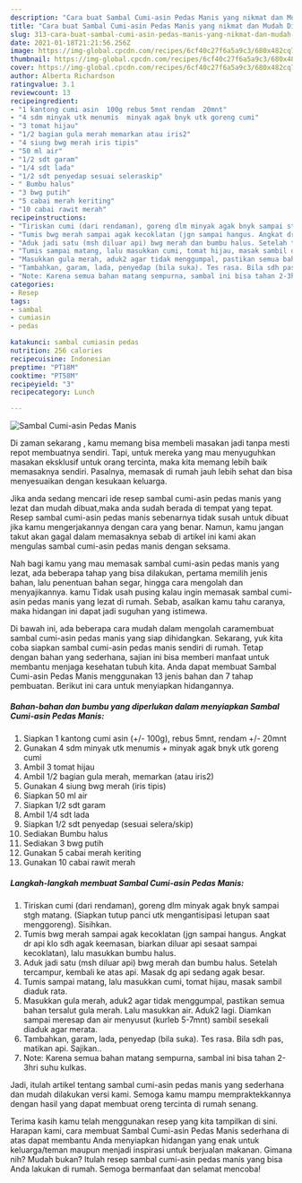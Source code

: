 ```yaml
---
description: "Cara buat Sambal Cumi-asin Pedas Manis yang nikmat dan Mudah Dibuat"
title: "Cara buat Sambal Cumi-asin Pedas Manis yang nikmat dan Mudah Dibuat"
slug: 313-cara-buat-sambal-cumi-asin-pedas-manis-yang-nikmat-dan-mudah-dibuat
date: 2021-01-18T21:21:56.256Z
image: https://img-global.cpcdn.com/recipes/6cf40c27f6a5a9c3/680x482cq70/sambal-cumi-asin-pedas-manis-foto-resep-utama.jpg
thumbnail: https://img-global.cpcdn.com/recipes/6cf40c27f6a5a9c3/680x482cq70/sambal-cumi-asin-pedas-manis-foto-resep-utama.jpg
cover: https://img-global.cpcdn.com/recipes/6cf40c27f6a5a9c3/680x482cq70/sambal-cumi-asin-pedas-manis-foto-resep-utama.jpg
author: Alberta Richardson
ratingvalue: 3.1
reviewcount: 13
recipeingredient:
- "1 kantong cumi asin  100g rebus 5mnt rendam  20mnt"
- "4 sdm minyak utk menumis  minyak agak bnyk utk goreng cumi"
- "3 tomat hijau"
- "1/2 bagian gula merah memarkan atau iris2"
- "4 siung bwg merah iris tipis"
- "50 ml air"
- "1/2 sdt garam"
- "1/4 sdt lada"
- "1/2 sdt penyedap sesuai seleraskip"
- " Bumbu halus"
- "3 bwg putih"
- "5 cabai merah keriting"
- "10 cabai rawit merah"
recipeinstructions:
- "Tiriskan cumi (dari rendaman), goreng dlm minyak agak bnyk sampai stgh matang. (Siapkan tutup panci utk mengantisipasi letupan saat menggoreng). Sisihkan."
- "Tumis bwg merah sampai agak kecoklatan (jgn sampai hangus. Angkat dr api klo sdh agak keemasan, biarkan diluar api sesaat sampai kecoklatan), lalu masukkan bumbu halus."
- "Aduk jadi satu (msh diluar api) bwg merah dan bumbu halus. Setelah tercampur, kembali ke atas api. Masak dg api sedang agak besar."
- "Tumis sampai matang, lalu masukkan cumi, tomat hijau, masak sambil diaduk rata."
- "Masukkan gula merah, aduk2 agar tidak menggumpal, pastikan semua bahan tersalut gula merah. Lalu masukkan air. Aduk2 lagi. Diamkan sampai meresap dan air menyusut (kurleb 5-7mnt) sambil sesekali diaduk agar merata."
- "Tambahkan, garam, lada, penyedap (bila suka). Tes rasa. Bila sdh pas, matikan api. Sajikan.."
- "Note: Karena semua bahan matang sempurna, sambal ini bisa tahan 2-3hri suhu kulkas."
categories:
- Resep
tags:
- sambal
- cumiasin
- pedas

katakunci: sambal cumiasin pedas 
nutrition: 256 calories
recipecuisine: Indonesian
preptime: "PT18M"
cooktime: "PT58M"
recipeyield: "3"
recipecategory: Lunch

---
```



![Sambal Cumi-asin Pedas Manis](https://img-global.cpcdn.com/recipes/6cf40c27f6a5a9c3/680x482cq70/sambal-cumi-asin-pedas-manis-foto-resep-utama.jpg)

Di zaman  sekarang , kamu memang bisa membeli masakan jadi tanpa mesti repot membuatnya sendiri. Tapi, untuk mereka yang mau menyuguhkan masakan eksklusif untuk orang tercinta, maka kita memang lebih baik memasaknya sendiri. Pasalnya, memasak di rumah jauh lebih sehat dan bisa menyesuaikan dengan kesukaan keluarga.

Jika anda sedang mencari ide resep sambal cumi-asin pedas manis yang lezat dan mudah dibuat,maka anda sudah berada di tempat yang tepat. Resep sambal cumi-asin pedas manis  sebenarnya tidak susah untuk dibuat jika kamu mengerjakannya dengan cara yang benar. Namun, kamu jangan takut akan gagal dalam memasaknya 
sebab di artikel ini kami akan mengulas sambal cumi-asin pedas manis dengan seksama.  



Nah bagi kamu yang mau memasak sambal cumi-asin pedas manis yang lezat, ada beberapa tahap yang bisa dilakukan, pertama memilih jenis bahan, lalu penentuan bahan segar, hingga cara mengolah dan menyajikannya. kamu Tidak usah pusing kalau ingin memasak sambal cumi-asin pedas manis yang lezat di rumah. Sebab, asalkan kamu  tahu caranya, maka hidangan ini dapat jadi suguhan yang istimewa.

Di bawah ini, ada beberapa cara mudah dalam mengolah caramembuat sambal cumi-asin pedas manis yang siap dihidangkan. Sekarang, yuk kita coba siapkan sambal cumi-asin pedas manis sendiri di rumah. Tetap dengan bahan yang sederhana, sajian ini bisa memberi manfaat untuk membantu menjaga kesehatan tubuh kita. Anda dapat membuat Sambal Cumi-asin Pedas Manis menggunakan 13 jenis bahan dan 7 tahap pembuatan. Berikut ini cara untuk menyiapkan hidangannya.

<!--inarticleads1-->

##### Bahan-bahan dan bumbu yang diperlukan dalam menyiapkan Sambal Cumi-asin Pedas Manis:

1. Siapkan 1 kantong cumi asin (+/- 100g), rebus 5mnt, rendam +/- 20mnt
1. Gunakan 4 sdm minyak utk menumis + minyak agak bnyk utk goreng cumi
1. Ambil 3 tomat hijau
1. Ambil 1/2 bagian gula merah, memarkan (atau iris2)
1. Gunakan 4 siung bwg merah (iris tipis)
1. Siapkan 50 ml air
1. Siapkan 1/2 sdt garam
1. Ambil 1/4 sdt lada
1. Siapkan 1/2 sdt penyedap (sesuai selera/skip)
1. Sediakan  Bumbu halus
1. Sediakan 3 bwg putih
1. Gunakan 5 cabai merah keriting
1. Gunakan 10 cabai rawit merah




<!--inarticleads2-->

##### Langkah-langkah membuat Sambal Cumi-asin Pedas Manis:

1. Tiriskan cumi (dari rendaman), goreng dlm minyak agak bnyk sampai stgh matang. (Siapkan tutup panci utk mengantisipasi letupan saat menggoreng). Sisihkan.
1. Tumis bwg merah sampai agak kecoklatan (jgn sampai hangus. Angkat dr api klo sdh agak keemasan, biarkan diluar api sesaat sampai kecoklatan), lalu masukkan bumbu halus.
1. Aduk jadi satu (msh diluar api) bwg merah dan bumbu halus. Setelah tercampur, kembali ke atas api. Masak dg api sedang agak besar.
1. Tumis sampai matang, lalu masukkan cumi, tomat hijau, masak sambil diaduk rata.
1. Masukkan gula merah, aduk2 agar tidak menggumpal, pastikan semua bahan tersalut gula merah. Lalu masukkan air. Aduk2 lagi. Diamkan sampai meresap dan air menyusut (kurleb 5-7mnt) sambil sesekali diaduk agar merata.
1. Tambahkan, garam, lada, penyedap (bila suka). Tes rasa. Bila sdh pas, matikan api. Sajikan..
1. Note: Karena semua bahan matang sempurna, sambal ini bisa tahan 2-3hri suhu kulkas.




Jadi, itulah artikel tentang  sambal cumi-asin pedas manis  yang sederhana dan mudah dilakukan versi kami. Semoga kamu mampu mempraktekkannya dengan hasil yang dapat membuat oreng tercinta di rumah senang. 

Terima kasih kamu telah menggunakan resep yang kita tampilkan di sini. Harapan kami, cara membuat  Sambal Cumi-asin Pedas Manis sederhana di atas dapat membantu Anda menyiapkan hidangan yang enak untuk keluarga/teman maupun menjadi inspirasi untuk berjualan makanan. Gimana nih? Mudah bukan? Itulah resep sambal cumi-asin pedas manis yang bisa Anda lakukan di rumah. Semoga bermanfaat dan selamat mencoba!

